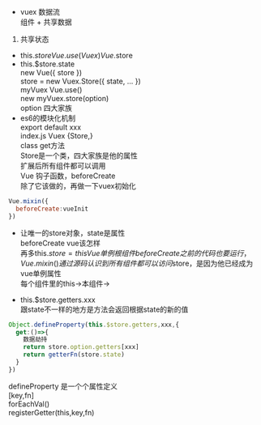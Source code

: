 - vuex 数据流  
组件 + 共享数据  
1. 共享状态
- this.$store  
Vue.use(Vuex) Vue.$store  
- this.$store.state  
new Vue({
  store
})  
store = new Vuex.Store({
  state,
  ...
})  
myVuex Vue.use()  
new myVuex.store(option)  
option 四大家族  
- es6的模块化机制  
export default xxx  
index.js Vuex {Store,}  
class get方法  
Store是一个类，四大家族是他的属性  
扩展后所有组件都可以调用  
Vue 钩子函数，beforeCreate  
除了它该做的，再做一下vuex初始化  
```js
Vue.mixin({
  beforeCreate:vueInit
})
```
- 让唯一的store对象，state是属性  
beforeCreate vue该怎样  
再多this.$store =  
this Vue单例 根组件
beforeCreate 之前的代码也要运行，Vue.mixin()  
通过源码认识到所有组件都可以访问$store，是因为他已经成为vue单例属性  
每个组件里的this->本组件->

- this.$store.getters.xxx  
跟state不一样的地方是方法会返回根据state的新的值  
```js
Object.defineProperty(this.$store.getters,xxx,{
  get:()=>{
    数据劫持
    return store.option.getters[xxx]
    return getterFn(store.state)
  }
})
```
defineProperty 是一个个属性定义  
[key,fn]  
forEachVal()  
registerGetter(this,key,fn)  
